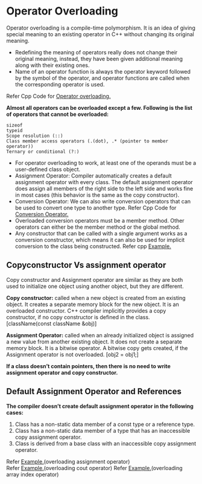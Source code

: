 # Operator Overloading

Operator overloading is a compile-time polymorphism. It is an idea of giving special meaning to an existing operator in C++ without changing its original meaning.

- Redefining the meaning of operators really does not change their original meaning, instead, they have been given additional meaning along with their existing ones.
- Name of an operator function is always the operator keyword followed by the symbol of the operator, and operator functions are called when the corresponding operator is used.

Refer Cpp Code for [Operator overloading.](../operator_overloading.cpp)

__Almost all operators can be overloaded except a few. Following is the list of operators that cannot be overloaded:__

```
sizeof
typeid
Scope resolution (::)
Class member access operators (.(dot), .* (pointer to member operator))
Ternary or conditional (?:)
```

- For operator overloading to work, at least one of the operands must be a user-defined class object.
- Assignment Operator: Compiler automatically creates a default assignment operator with every class. The default assignment operator does assign all members of the right side to the left side and works fine in most cases (this behavior is the same as the copy constructor).
- Conversion Operator: We can also write conversion operators that can be used to convert one type to another type. Refer Cpp Code for [Conversion Operator.](../conversion_operator.cpp)
- Overloaded conversion operators must be a member method. Other operators can either be the member method or the global method.
- Any constructor that can be called with a single argument works as a conversion constructor, which means it can also be used for implicit conversion to the class being constructed. Refer cpp [Example.](../implicit_conversion.cpp)

## Copyconstructor Vs assignment operator

Copy constructor and Assignment operator are similar as they are both used to initialize one object using another object, but they are different.

__Copy constructor:__ called when a new object is created from an existing object. It creates a separate memory block for the new object. It is an overloaded constructor. C++ compiler implicitly provides a copy constructor, if no copy constructor is defined in the class. [className(const className &obj)]

__Assignment Operator:__ called when an already initialized object is assigned a new value from another existing object. It does not create a separate memory block. It is a bitwise operator. A bitwise copy gets created, if the Assignment operator is not overloaded. [obj2 = obj1;]

__If a class doesn’t contain pointers, then there is no need to write assignment operator and copy constructor.__

## Default Assignment Operator and References

__The compiler doesn’t create default assignment operator in the following cases:__

1. Class has a non-static data member of a const type or a reference type.
2. Class has a non-static data member of a type that has an inaccessible copy assignment operator.
3. Class is derived from a base class with an inaccessible copy assignment operator.

Refer [Example.](../overloading_assignment_operator.cpp)(overloading assignment operator)  
Refer [Example.](../overloading_cout.cpp)(overloading cout operator)
Refer [Example.](../overloading_cout.cpp)(overloading array index operator)
